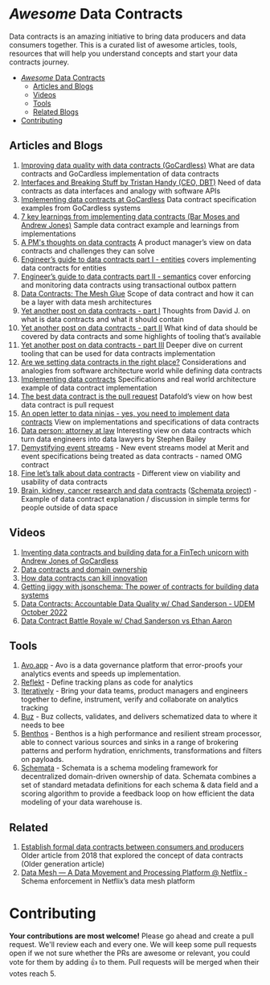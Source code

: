 # *Awesome* Data Contracts

Data contracts is an amazing initiative to bring data producers and data consumers together. This is a curated list of awesome articles, tools, resources that will help you understand concepts and start your data contracts journey.

- [*Awesome* Data Contracts](#awesome-data-contracts)
  - [Articles and Blogs](#articles-and-blogs)
  - [Videos](#videos)
  - [Tools](#tools)
  - [Related Blogs](#related)
- [Contributing](#contributing)

## Articles and Blogs

1. [Improving data quality with data contracts (GoCardless)](https://medium.com/gocardless-tech/improving-data-quality-with-data-contracts-238041e35698) What are data contracts and GoCardless implementation of data contracts
2. [Interfaces and Breaking Stuff by Tristan Handy (CEO, DBT)](https://roundup.getdbt.com/p/interfaces-and-breaking-stuff) Need of data contracts as data interfaces and analogy with software APIs
3. [Implementing data contracts at GoCardless](https://medium.com/gocardless-tech/implementing-data-contracts-at-gocardless-3b5c49074d13) Data contract specification examples from GoCardless systems
4. [7 key learnings from implementing data contracts (Bar Moses and Andrew Jones)](https://barrmoses.medium.com/implementing-data-contracts-7-key-learnings-d214a5947d5e) Sample data contract example and learnings from implementations
5. [A PM's thoughts on data contracts](https://pmdata.substack.com/p/a-pms-thoughts-on-data-contracts) A product manager’s view on data contracts and challenges they can solve
6. [Engineer’s guide to data contracts part I - entities](https://dataproducts.substack.com/p/an-engineers-guide-to-data-contracts?utm_source=substack&utm_campaign=post_embed&utm_medium=web) covers implementing data contracts for entities
7. [Engineer’s guide to data contracts part II - semantics](https://dataproducts.substack.com/p/an-engineers-guide-to-data-contracts-6df?utm_source=profile&utm_medium=reader2) cover enforcing and monitoring data contracts using transactional outbox pattern
8. [Data Contracts: The Mesh Glue](https://towardsdatascience.com/data-contracts-the-mesh-glue-c1b533e2a664) Scope of data contract and how it can be a layer with data mesh architectures
9. [Yet another post on data contracts - part I](https://davidsj.substack.com/p/yet-another-post-on-data-contracts) Thoughts from David J. on what is data contracts and what it should contain
10. [Yet another post on data contracts - part II](https://davidsj.substack.com/p/yet-another-post-on-data-contracts-9f0) What kind of data should be covered by data contracts and some highlights of tooling that’s available
11. [Yet another post on data contracts - part III](https://davidsj.substack.com/p/yet-another-post-on-data-contracts-dad) Deeper dive on current tooling that can be used for data contracts implementation
12. [Are we setting data contracts in the right place?](https://petrjanda.substack.com/p/the-art-of-drawing-lines?ref=Data+News-newsletter)  Considerations and analogies from software architecture world while defining data contracts
13. [Implementing data contracts](https://medium.com/@danthelion/implementing-data-contracts-82800b9186b) Specifications and real world architecture example of data contract implementation
14. [The best data contract is the pull request](https://www.datafold.com/blog/the-best-data-contract-is-the-pull-request) Datafold’s view on how best data contract is pull request
15. [An open letter to data ninjas - yes, you need to implement data contracts](https://www.dataengineeringweekly.com/p/an-open-letter-to-data-ninjas-yes) View on implementations and specifications of data contracts
16. [Data person: attorney at law](https://stkbailey.substack.com/p/data-person-attorney-at-law) Interesting view on data contracts which turn data engineers into data lawyers by Stephen Bailey
17. [Demystifying event streams](https://docs.getdbt.com/blog/demystifying-event-streams) - New event streams model at Merit and event specifications being treated as data contracts - named OMG contract
18. [Fine let’s talk about data contracts](https://benn.substack.com/p/data-contracts) - Different view on viability and usability of data contracts
19. [Brain, kidney, cancer research and data contracts](https://www.dataengineeringweekly.com/p/brain-kidney-cancer-research-and) ([Schemata project](https://github.com/ananthdurai/schemata)) - Example of data contract explanation / discussion in simple terms for people outside of data space

## Videos

1. [Inventing data contracts and building data for a FinTech unicorn with Andrew Jones of GoCardless](https://www.youtube.com/watch?v=xv0s_byNmzw)
2. [Data contracts and domain ownership](https://www.youtube.com/watch?v=HsfvZ1D5mDU)
3. [How data contracts can kill innovation](https://accelerationeconomy.com/data/data-revolution-minute/how-data-contracts-can-kill-innovation/)
4. [Getting jiggy with jsonschema: The power of contracts for building data systems](https://www.youtube.com/watch?v=s6iy0hqjcLk)
5. [Data Contracts: Accountable Data Quality w/ Chad Sanderson - UDEM October 2022](https://www.youtube.com/watch?v=2U4g4YaQDTc)
6. [Data Contract Battle Royale w/ Chad Sanderson vs Ethan Aaron](https://www.youtube.com/watch?v=4BEpYAp3Qu4)

## Tools

1. [Avo.app](http://Avo.app) - Avo is a data governance platform that error-proofs your analytics events and speeds up implementation.
2. [Reflekt](https://github.com/GClunies/Reflekt) - Define tracking plans as code for analytics
3. [Iteratively](https://iterative.ly/) - Bring your data teams, product managers and engineers together to define, instrument, verify and collaborate on analytics tracking
4. [Buz](https://buz.dev/) - Buz collects, validates, and delivers schematized data to where it needs to bee
5. [Benthos](https://github.com/benthosdev/benthos) - Benthos is a high performance and resilient stream processor, able to connect various sources and sinks in a range of brokering patterns and perform hydration, enrichments, transformations and filters on payloads.
6. [Schemata](https://github.com/ananthdurai/schemata) - Schemata is a schema modeling framework for decentralized domain-driven ownership of data. Schemata combines a set of standard metadata definitions for each schema & data field and a scoring algorithm to provide a feedback loop on how efficient the data modeling of your data warehouse is.

## Related

1. [Establish formal data contracts between consumers and producers](https://blogs.perficient.com/2018/08/02/establishing-formal-data-contracts-between-data-owners-data-consumers/) Older article from 2018 that explored the concept of data contracts (Older generation article)
2. [Data Mesh — A Data Movement and Processing Platform @ Netflix -](https://netflixtechblog.com/data-mesh-a-data-movement-and-processing-platform-netflix-1288bcab2873) Schema enforcement in Netflix’s data mesh platform

# Contributing

**Your contributions are most welcome!** Please go ahead and create a pull request. We'll review each and every one. We will keep some pull requests open if we not sure whether the PRs are awesome or relevant, you could vote for them by adding 👍 to them. Pull requests will be merged when their votes reach 5.